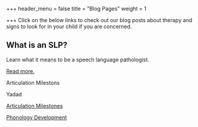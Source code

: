 +++
header_menu = false
title = "Blog Pages"
weight = 1

+++
Click on the below links to check out our blog posts about therapy and signs to look for in your child if you are concerned.

## What is an SLP?

Learn what it means to be a speech language pathologist. 

[Read more. ](/slp-role)

Articulation Milestons

Yadad

[Articulation Milestones ](/artic)

[Phonology Development](/phonology-development)